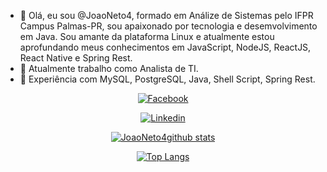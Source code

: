 - 👋 Olá, eu sou @JoaoNeto4, formado em Análize de Sistemas pelo IFPR Campus Palmas-PR, sou apaixonado por tecnologia e desemvolvimento em Java. Sou amante da plataforma Linux e atualmente estou aprofundando meus conhecimentos em JavaScript, NodeJS, ReactJS, React Native e Spring Rest.
- 👀 Atualmente trabalho como Analista de TI.
- 🌱 Experiência com MySQL, PostgreSQL, Java, Shell Script, Spring Rest.


<div align="center">
<div align="center">
<div align="center">
  
[![Facebook](https://img.shields.io/badge/Facebook-1877F2?style=for-the-badge&logo=facebook&logoColor=white])](https://www.facebook.com/joao.melena)
</div>

[![Linkedin](https://img.shields.io/badge/LinkedIn-0077B5?style=for-the-badge&logo=linkedin&logoColor=white])](https://www.linkedin.com/in/joão-neto-b525351b0/)


[![JoaoNeto4github stats](https://github-readme-stats.vercel.app/api?username=JoaoNeto4&show_icons=true&theme=radical&bg_color=30,0d0d0d,191919&title_color=fff&text_color=fff&icon_color=79ff97)](https://github.com/anuraghazra/github-readme-stats)
</div>


[![Top Langs](https://github-readme-stats.vercel.app/api/top-langs/?username=JoaoNeto4&layout=compact&theme=radical&bg_color=30,0d0d0d,191919&title_color=fff&text_color=fff&icon_color=79ff97)](https://github.com/anuraghazra/github-readme-stats)
</div>



<!---
JoaoNeto4/JoaoNeto4 is a ✨ special ✨ repository because its `README.md` (this file) appears on your GitHub profile.
You can click the Preview link to take a look at your changes.
--->
